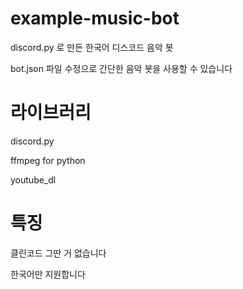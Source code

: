 # example-music-bot
discord.py 로 만든 한국어 디스코드 음악 봇 

bot.json 파일 수정으로 간단한 음악 봇을 사용할 수 있습니다

# 라이브러리
discord.py

ffmpeg for python

youtube_dl

# 특징 
클린코드 그딴 거 없습니다

한국어만 지원합니다
